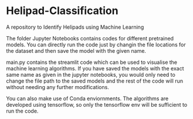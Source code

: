 # Helipad-Classification
A repository to Identify Helipads using Machine Learning

The folder Jupyter Notebooks contains codes for different pretrained models. You can directly run the code just by changin the file locations for the dataset and then save the model with the given name.

main.py contains the streamlit code which can be used to visualise the machine learning algorithms. If you have saved the models with the exact same name as given in the jupyter notebooks, you would only need to change the file path to the saved models and the rest of the code will run without needing any further modifications.

You can also make use of Conda enviornments. The algorithms are developed using tensorflow, so only the tensorflow env will be sufficient to run the code.
